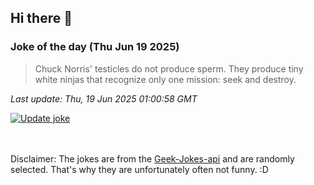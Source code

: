 ## Hi there 👋

### Joke of the day (Thu Jun 19 2025)
<!-- joke -->
>Chuck Norris' testicles do not produce sperm. They produce tiny white ninjas that recognize only one mission: seek and destroy.
<!-- /joke -->

*Last update: Thu, 19 Jun 2025 01:00:58 GMT*

[![Update joke](https://github.com/nclskfm/nclskfm/actions/workflows/joke.yml/badge.svg)](https://github.com/nclskfm/nclskfm/actions/workflows/joke.yml)

<br><br>
Disclaimer: The jokes are from the [Geek-Jokes-api](https://github.com/sameerkumar18/geek-joke-api) and are randomly selected. That's why they are unfortunately often not funny. :D
